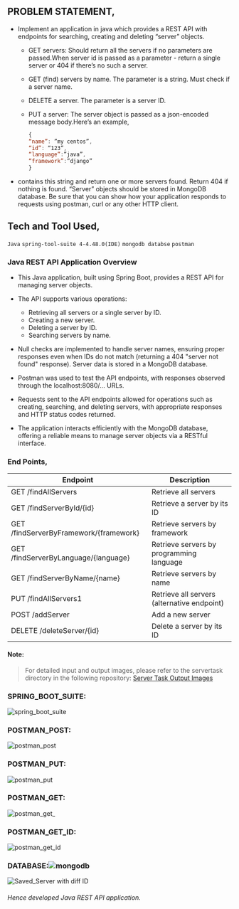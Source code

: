 

## PROBLEM STATEMENT,
- Implement an application in java which provides a REST API with endpoints for searching, creating and deleting “server” objects.

  - GET servers: Should return all the servers if no parameters are passed.When server id is passed as a parameter - return a single server or 404 if there’s no such a server.
  - GET (find) servers by name. The parameter is a string. Must check if a server name.
  - DELETE a server. The parameter is a server ID.
  - PUT a server: The server object is passed as a json-encoded message body.Here’s an example,
    
    ``` javascript
    {
    “name”: ”my centos”,
    “id”: “123”,
    “language”:”java”,
    “framework”:”django”
    }
    ```


- contains this string and return one or more servers found. Return 404 if nothing is found. “Server” objects should be stored in MongoDB database. Be sure that you can show how your application responds to requests using postman, curl or any other HTTP client.

## Tech and Tool Used,

 `Java`  `spring-tool-suite 4-4.48.0(IDE)`  `mongodb databse`   `postman`

### Java REST API Application Overview

- This Java application, built using Spring Boot, provides a REST API for managing server objects.

- The API supports various operations:
  - Retrieving all servers or a single server by ID.
  - Creating a new server.
  - Deleting a server by ID.
  - Searching servers by name.

- Null checks are implemented to handle server names, ensuring proper responses even when IDs do not match (returning a 404 "server not found" response). Server data is stored in a MongoDB database.

- Postman was used to test the API endpoints, with responses observed through the localhost:8080/... URLs.

- Requests sent to the API endpoints allowed for operations such as creating, searching, and deleting servers, with appropriate responses and HTTP status codes returned.

- The application interacts efficiently with the MongoDB database, offering a reliable means to manage server objects via a RESTful interface.

### End Points,

| Endpoint                  | Description                                                            |
|---------------------------|------------------------------------------------------------------------|
| GET /findAllServers       | Retrieve all servers                                                  |
| GET /findServerById/{id}  | Retrieve a server by its ID                                           |
| GET /findServerByFramework/{framework} | Retrieve servers by framework                         |
| GET /findServerByLanguage/{language}   | Retrieve servers by programming language             |
| GET /findServerByName/{name}           | Retrieve servers by name                              |
| PUT /findAllServers1       | Retrieve all servers (alternative endpoint)                           |
| POST /addServer           | Add a new server                                                      |
| DELETE /deleteServer/{id} | Delete a server by its ID                                             |


#### Note:

> For detailed input and output images, please refer to the servertask directory in the following repository: [Server Task Output Images](https://github.com/MunwarAli12/model-java_REST-API_web_application-/tree/main/servertask/output_images)

### SPRING_BOOT_SUITE:

![spring_boot_suite](https://user-images.githubusercontent.com/126280146/228462477-3c3b7667-bb26-4f6a-bd2a-5b46bd3a067f.png)

### POSTMAN_POST:

![postman_post](https://user-images.githubusercontent.com/126280146/228462546-8894af44-b288-4814-8673-45afdf237053.png)

### POSTMAN_PUT:

![postman_put](https://user-images.githubusercontent.com/126280146/228462618-202a2832-7305-4821-b78a-b1cb174351a4.png)

### POSTMAN_GET:

![postman_get_](https://user-images.githubusercontent.com/126280146/228462699-e547219d-9152-4b4c-a9f4-dfa986049f4e.png)

### POSTMAN_GET_ID:

![postman_get_id](https://user-images.githubusercontent.com/126280146/228462825-c8b2e69c-dfd9-469a-802c-fef182bd177d.png)

### DATABASE:![mongodb](https://user-images.githubusercontent.com/126280146/228462873-3b3e576d-da79-4a9e-8973-03835aaab107.png)

![Saved_Server with diff ID](https://user-images.githubusercontent.com/126280146/228462915-c66c3f29-d6b2-4525-9107-7526e26b624c.png)

###### Hence developed Java REST API application.


